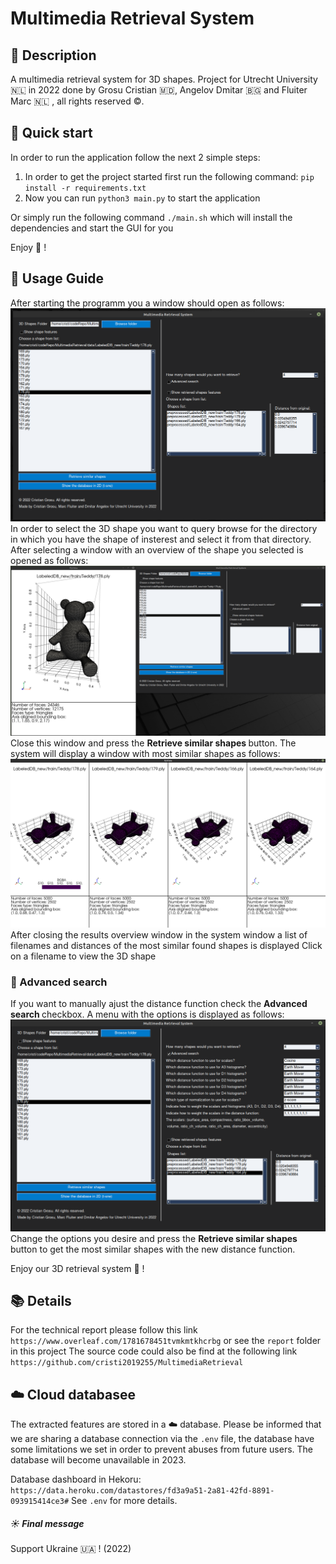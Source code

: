 <!--
 Copyright 2022 Cristian Grosu
 
 Licensed under the Apache License, Version 2.0 (the "License");
 you may not use this file except in compliance with the License.
 You may obtain a copy of the License at
 
     http://www.apache.org/licenses/LICENSE-2.0
 
 Unless required by applicable law or agreed to in writing, software
 distributed under the License is distributed on an "AS IS" BASIS,
 WITHOUT WARRANTIES OR CONDITIONS OF ANY KIND, either express or implied.
 See the License for the specific language governing permissions and
 limitations under the License.
-->

# Multimedia Retrieval System

## :scroll: Description

A multimedia retrieval system for 3D shapes. Project for Utrecht University :netherlands: in 2022 done by Grosu Cristian :moldova:, Angelov Dmitar :bulgaria: and Fluiter Marc :netherlands: , all rights reserved :copyright:.

## :rocket: Quick start

In order to run the application follow the next 2 simple steps:

1) In order to get the project started first run the following command: `pip install -r requirements.txt`
2) Now you can run `python3 main.py` to start the application

Or simply run the following command `./main.sh` which will install the dependencies and start the GUI for you

Enjoy :rocket: !

## :book: Usage Guide

After starting the programm you a window should open as follows:
![gui_overview](GUI/assets/overview.png)
In order to select the 3D shape you want to query browse for the directory in which you have the shape of insterest and select it from that directory.
After selecting a window with an overview of the shape you selected is opened as follows:
![selected_3d_shape_overview](GUI/assets/overview_selected_shape.png)
Close this window and press the <b> Retrieve similar shapes </b> button.
The system will display a window with most similar shapes as follows:
![query_results_overview](GUI/assets/overview_query_result.png)
After closing the results overview window in the system window a list of filenames and distances of the most similar found shapes is displayed
Click on a filename to view the 3D shape

### :blue_book: Advanced search

If you want to manually ajust the distance function check the <b> Advanced search </b> checkbox.
A menu with the options is displayed as follows:
![query_advanced_search_overview](GUI/assets/overview_advanced_search.png)
Change the options you desire and press the  <b> Retrieve similar shapes </b> button to get the most similar shapes with the new distance function.

Enjoy our 3D retrieval system :rocket: !

## :books: Details

For the technical report please follow this link `https://www.overleaf.com/1781678451tvmkmtkhcrbg` or see the `report` folder in this project
The source code could also be find at the following link `https://github.com/cristi2019255/MultimediaRetrieval`

## :cloud: Cloud databasee

The extracted features are stored in a :cloud: database. Please be informed that we are sharing a database connection via the
`.env` file, the database have some limitations we set in order to prevent abuses from future users. The database will become unavailable in 2023.

Database dashboard in Hekoru: `https://data.heroku.com/datastores/fd3a9a51-2a81-42fd-8891-093915414ce3#`
See `.env` for more details.

##### :sunny: Final message

Support Ukraine :ukraine: ! (2022)
